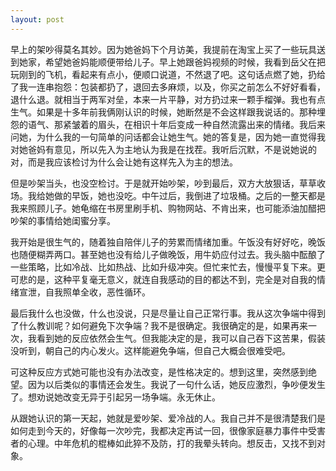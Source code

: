 ```yaml
---
layout: post
---
```


早上的架吵得莫名其妙。因为她爸妈下个月访美，我提前在淘宝上买了一些玩具送到她家，希望她爸妈能顺便带给儿子。早上她跟爸妈视频的时候，我看到岳父在把玩刚到的飞机，看起来有点小，便顺口说道，不然退了吧。这句话点燃了她，扔给了我一连串抱怨：包装都扔了，退回去多麻烦，以及，你买之前怎么不好好看看，退什么退。就相当于两军对垒，本来一片平静，对方扔过来一颗手榴弹。我也有点生气。如果是十多年前我俩刚认识的时候，她断然是不会这样跟我说话的。那种埋怨的语气、那紧皱着的眉头，在相识十年后变成一种自然流露出来的情绪。我后来问她，为什么我的一句简单的问话都会让她生气。她的答复是，因为她一直觉得我对她爸妈有意见，所以先入为主地认为我是在找茬。我听后沉默，不是说她说的对，而是我应该检讨为什么会让她有这样先入为主的想法。

但是吵架当头，也没空检讨。于是就开始吵架，吵到最后，双方大放狠话，草草收场。我给她做的早饭，她也没吃。中午过后，我倒进了垃圾桶。之后的一整天都是我来照顾儿子。她龟缩在书房里刷手机、购物网站、不肯出来，也可能添油加醋把吵架的事情给她闺蜜分享。

我开始是很生气的，随着独自陪伴儿子的劳累而情绪加重。午饭没有好好吃，晚饭也随便糊弄两口。甚至她也没有给儿子做晚饭，用牛奶应付过去。我头脑中酝酿了一些策略，比如冷战、比如热战、比如升级冲突。但忙来忙去，慢慢平复下来。更可悲的是，这种平复毫无意义，就连自我感动的目的都达不到，完全是对自我的情绪宣泄，自我照单全收，恶性循环。

最后我什么也没做，什么也没说，只是尽量让自己正常行事。我从这次争端中得到了什么教训呢？如何避免下次争端？我不是很确定。我很确定的是，如果再来一次，我看到她的反应依然会生气。但我能决定的是，我可以自己吞下这苦果，假装没听到，朝自己的内心发火。这样能避免争端，但自己大概会很难受吧。

可这种反应方式她可能也没有办法改变，是性格决定的。想到这里，突然感到绝望。因为以后类似的事情还会发生。我说了一句什么话，她反应激烈，争吵便发生了。想劝说她改变无异于引起另一场争端。永无休止。

从跟她认识的第一天起，她就是爱吵架、爱冷战的人。我自己并不是很清楚我们是如何走到今天的，好像每一次吵完，我都决定再试一回，很像家庭暴力事件中受害者的心理。中年危机的棍棒如此猝不及防，打的我晕头转向。想反击，又找不到对象。
